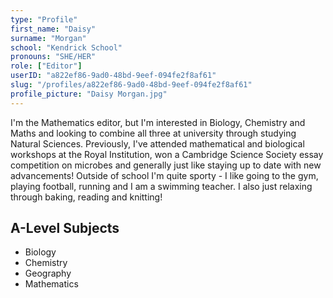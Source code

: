 ```yaml
---
type: "Profile"
first_name: "Daisy"
surname: "Morgan"
school: "Kendrick School"
pronouns: "SHE/HER"
role: ["Editor"]
userID: "a822ef86-9ad0-48bd-9eef-094fe2f8af61"
slug: "/profiles/a822ef86-9ad0-48bd-9eef-094fe2f8af61"
profile_picture: "Daisy Morgan.jpg"
---
```


I'm the Mathematics editor, but I'm interested in Biology, Chemistry and Maths and looking to combine all three at university through studying Natural Sciences. Previously, I've attended mathematical and biological workshops at the Royal Institution, won a Cambridge Science Society essay competition on microbes and generally just like staying up to date with new advancements! Outside of school I'm quite sporty - I like going to the gym, playing football, running and I am a swimming teacher. I also just relaxing through baking, reading and knitting!

## A-Level Subjects

- Biology
- Chemistry
- Geography
- Mathematics